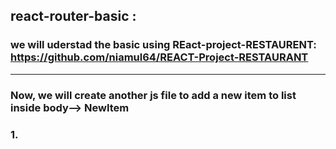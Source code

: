 ## react-router-basic : 
### we will uderstad the basic using REact-project-RESTAURENT: https://github.com/niamul64/REACT-Project-RESTAURANT
<hr>

### Now, we will create another js file to add a new item to list inside body--> NewItem


### 1. 
